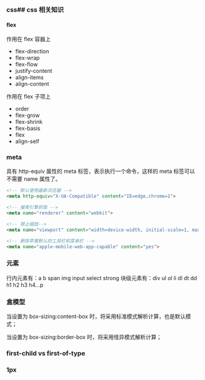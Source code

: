 ### css## css 相关知识

#### flex

作用在 flex 容器上

- flex-direction
- flex-wrap
- flex-flow
- justify-content
- align-items
- align-content

作用在 flex 子项上

- order
- flex-grow
- flex-shrink
- flex-basis
- flex
- align-self

### meta

具有 http-equiv 属性的 meta 标签，表示执行一个命令，这样的 meta 标签可以不需要 name 属性了。

```html
<!-- 默认使用最新浏览器 -->
<meta http-equiv="X-UA-Compatible" content="IE=edge,chrome=1">

<!-- 搜索引擎抓取 -->
<meta name="renderer" content="webkit">

<!-- 禁止缩放-->
<meta name="viewport" content="width=device-width, initial-scale=1, maximum-scale=1, minimum-scale=1, user-scalable=no, minimal-ui">

<!-- 删除苹果默认的工具栏和菜单栏 -->
<meta name="apple-mobile-web-app-capable" content="yes">
```

### 元素

行内元素有：a b span img input select strong
块级元素有：div ul ol li dl dt dd h1 h2 h3 h4…p

### 盒模型

当设置为 box-sizing:content-box 时，将采用标准模式解析计算，也是默认模式；

当设置为 box-sizing:border-box 时，将采用怪异模式解析计算；

### first-child vs first-of-type

### 1px
